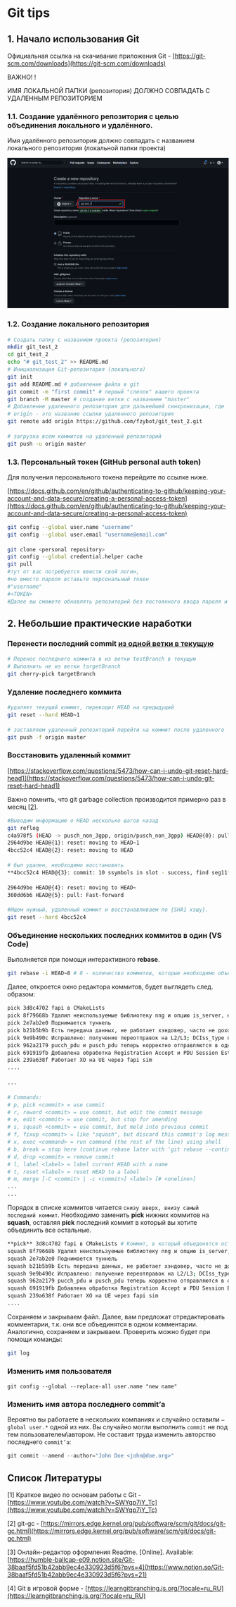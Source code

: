# Git tips

## 1. Начало использования Git

Официальная ссылка на скачивание приложения Git - [https://git-scm.com/downloads](https://git-scm.com/downloads)

ВАЖНО! !

ИМЯ ЛОКАЛЬНОЙ ПАПКИ (репозитория) ДОЛЖНО СОВПАДАТЬ С УДАЛЕННЫМ РЕПОЗИТОРИЕМ

### 1.1. Создание удалённого репозитория с целью объединения локального и удалённого.

Имя удалённого репозитория должно совпадать с названием локального репозитория (локальной папки проекта)

![git_test_2.PNG](https://github.com/sibsutisTelecomDep/blog/blob/main/docs/figures/git/git_test_2.png?raw=true )

### 1.2. Создание локального репозитория

```bash
# Создать папку с названием проекта (репозитория)
mkdir git_test_2
cd git_test_2
echo "# git_test_2" >> README.md
# Инициализация Git-репозитория (локального)
git init
git add README.md # добавление файла в git 
git commit -m "first commit" # первый "слепок" вашего проекта
git branch -M master # создание ветки с названием "master"
# Добавление удаленного репозитория для дальнейшей синхронизации, где
# origin - это название ссылки удаленного репозитория
git remote add origin https://github.com/fzybot/git_test_2.git

# загрузка всем коммитов на удаленный репозиторий
git push -u origin master
```

### 1.3. Персональный токен (GitHub personal auth token)

Для получения персонального токена перейдите по ссылке ниже.

[https://docs.github.com/en/github/authenticating-to-github/keeping-your-account-and-data-secure/creating-a-personal-access-token](https://docs.github.com/en/github/authenticating-to-github/keeping-your-account-and-data-secure/creating-a-personal-access-token)

```bash
git config --global user.name "username"
git config --global user.email "username@email.com"

git clone <personal repository>
git config --global credential.helper cache
git pull
#тут от вас потребуется ввести свой логин, 
#но вместо пароля вставьте персональный токен
#"username"
#<TOKEN>
#Далее вы сможете обновлять репозиторий без постоянного ввода пароля и логина.

```

## 2. Небольшие практические наработки

### Перенести последний commit [из одной ветки в текущую](https://ru.stackoverflow.com/questions/57963/%D0%9F%D0%B5%D1%80%D0%B5%D0%BD%D0%B5%D1%81%D1%82%D0%B8-%D0%BA%D0%BE%D0%BC%D0%BC%D0%B8%D1%82-%D0%B8%D0%B7-%D0%BE%D0%B4%D0%BD%D0%BE%D0%B9-%D0%B2%D0%B5%D1%82%D0%BA%D0%B8-%D0%B2-%D0%B4%D1%80%D1%83%D0%B3%D1%83%D1%8E)

```bash
# Перенос последнего коммита в из ветки testBranch в текущую
# Выполнить не из ветки targetBranch
git cherry-pick targetBranch

```

### Удаление последнего коммита

```bash
#удаляет текущий коммит, переводит HEAD на предыдущий
git reset --hard HEAD~1 

# заставляем удаленный репозиторий перейти на коммит после удаленного
git push -f origin master 
```

### Восстановить удаленный коммит

[https://stackoverflow.com/questions/5473/how-can-i-undo-git-reset-hard-head1](https://stackoverflow.com/questions/5473/how-can-i-undo-git-reset-hard-head1)

Важно помнить, что git garbage collection производится примерно раз в месяц [[2](https://www.notion.so/Git-38baaf5fd51b42abb9ec4e330923d5f6?pvs=21)]. 

```bash
#Выводим информацию о HEAD несколько шагов назад
git reflog
c4a978f5 (HEAD -> pusch_non_3gpp, origin/pusch_non_3gpp) HEAD@{0}: pull: Fast-forward
2964d9be HEAD@{1}: reset: moving to HEAD~1
4bcc52c4 HEAD@{2}: reset: moving to HEAD

# был удален, необходимо восстановить
**4bcc52c4 HEAD@{3}: commit: 10 ssymbols in slot - success, find seg11**
 
2964d9be HEAD@{4}: reset: moving to HEAD~
360dd6b6 HEAD@{5}: pull: Fast-forward

#Ищем нужный, удаленный коммит и восстанавливаем по {SHA1 хэшу}.
git reset --hard 4bcc52c4
```

### Объединение нескольких последних коммитов в один (VS Code)

Выполняется при помощи интерактивного **rebase**.

```bash
git rebase -i HEAD~8 # 8 - количество коммитов, которые необходимо объединить в один
```

Далее, откроется окно редактора коммитов, будет выглядеть след. образом:

```bash
pick 3d8c4702 fapi в CMakeLists
pick 8f79668b Удалил неиспользуемые библиотеку nng и опцию is_server, начал переписывать файл sim_phy_main
pick 2e7ab2e0 Поднимается туннель
pick b21b5b9b Есть передача данных, не работает хэндовер, часто не доходит до ПД - PLMN не сходится TODO
pick 9e9b490c Исправлено: получение переотправок на L2/L3; DCIss_type после MSG4 в sim_phy становится UE_specific (берется из L2 конфигурации)
pick 962a2179 pucch_pdu и pusch_pdu теперь корректно отправляются в одном слоте
pick 691919fb Добавлена обработка Registration Accept и PDU Session Establishment Accept при получении через DL Information Transfer
pick 239a638f Работает ХО на UE через fapi sim
....

...

# Commands:
# p, pick <commit> = use commit
# r, reword <commit> = use commit, but edit the commit message
# e, edit <commit> = use commit, but stop for amending
# s, squash <commit> = use commit, but meld into previous commit
# f, fixup <commit> = like "squash", but discard this commit's log message
# x, exec <command> = run command (the rest of the line) using shell
# b, break = stop here (continue rebase later with 'git rebase --continue')
# d, drop <commit> = remove commit
# l, label <label> = label current HEAD with a name
# t, reset <label> = reset HEAD to a label
# m, merge [-C <commit> | -c <commit>] <label> [# <oneline>]
...
...
```

Порядок в списке коммитов читается `снизу вверх, внизу самый последний коммит`. Необходимо заменить **pick** нижних коммитов на **squash**, оставляя **pick** последний коммит в который вы хотите объединить все остальные. 

```bash
**pick** 3d8c4702 fapi в CMakeLists # Коммит, в который объеденятся остальные
squash 8f79668b Удалил неиспользуемые библиотеку nng и опцию is_server, начал переписывать файл sim_phy_main
squash 2e7ab2e0 Поднимается туннель
squash b21b5b9b Есть передача данных, не работает хэндовер, часто не доходит до ПД - PLMN не сходится TODO
squash 9e9b490c Исправлено: получение переотправок на L2/L3; DCIss_type после MSG4 в sim_phy становится UE_specific (берется из L2 конфигурации)
squash 962a2179 pucch_pdu и pusch_pdu теперь корректно отправляются в одном слоте
squash 691919fb Добавлена обработка Registration Accept и PDU Session Establishment Accept при получении через DL Information Transfer
squash 239a638f Работает ХО на UE через fapi sim
....
```

Сохраняем и закрываем файл. Далее, вам предложат отредактировать комментарии, т.к. они все объединятся  в одном комментарии. Аналогично, сохраняем и закрываем. Проверить можно будет при помощи команды:

```bash
git log
```

### Изменить имя пользователя

```
git config --global --replace-all user.name "new name"
```

### Изменить имя автора последнего commit’а

Вероятно вы работаете в нескольких компаниях и случайно оставили `—global user.*` одной из них. Вы случайно могли выполнить `commit` не под тем пользователем\автором. Не составит труда изменить авторство последнего `commit’а`:

```cpp
git commit --amend --author="John Doe <john@doe.org>"
```

## Список Литературы

[1] Краткое видео по основам работы с Git - [https://www.youtube.com/watch?v=SWYqp7iY_Tc](https://www.youtube.com/watch?v=SWYqp7iY_Tc)

[2] git-gc - [https://mirrors.edge.kernel.org/pub/software/scm/git/docs/git-gc.html](https://mirrors.edge.kernel.org/pub/software/scm/git/docs/git-gc.html)

[3] Онлайн-редактор оформления Readme. [Online]. Available: [https://humble-ballcap-e09.notion.site/Git-38baaf5fd51b42abb9ec4e330923d5f6?pvs=4](https://www.notion.so/Git-38baaf5fd51b42abb9ec4e330923d5f6?pvs=21)

[4] Git в игровой форме - [https://learngitbranching.js.org/?locale=ru_RU](https://learngitbranching.js.org/?locale=ru_RU)